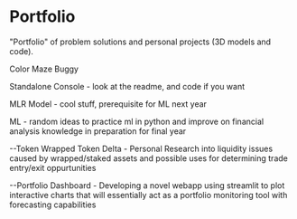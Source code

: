 # Portfolio
"Portfolio" of problem solutions and personal projects (3D models and code). 

Color Maze Buggy

Standalone Console - look at the readme, and code if you want

MLR Model - cool stuff, prerequisite for ML next year

ML - random ideas to practice ml in python and improve on financial analysis knowledge in preparation for final year
  
--Token Wrapped Token Delta - Personal Research into liquidity issues caused by wrapped/staked assets and possible uses for determining trade entry/exit oppurtunities


--Portfolio Dashboard - Developing a novel webapp using streamlit to plot interactive charts that will essentially act as a portfolio monitoring tool with forecasting capabilities



